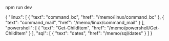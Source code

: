 npm run dev


{
  "linux": [
    {
      "text": "command_bc",
      "href": "/memo/linux/command_bc"
    },
    {
      "text": "command_mail",
      "href": "/memo/linux/command_mail"
    }
  ],
  "powershell": [
    {
      "text": "Get-ChildItem",
      "href": "/memo/powershell/Get-ChildItem"
    }
  ],
  "sql": [
    {
      "text": "dates",
      "href": "/memo/sql/dates"
    }
  ]
}